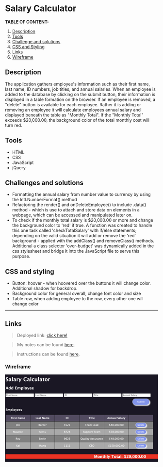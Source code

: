 
# Salary Calculator

**TABLE OF CONTENT:**
1. [Description](#description) 
1. [Tools](#tools) 
1. [Challenge and solutions](#challenges-and-solutions)
1. [CSS and Styling](#css-and-styling) 
1. [Links](#links)
1. [Wireframe](#wireframe) 

## Description

The application gathers employee's information such as their first name, last name, ID numbers, job titles, and annual salaries. When an employee is added to the database by clicking on the submit button, their information is displayed in a table formation on the browser. If an employee is removed, a "delete" button is available for each employee. Rather it is adding or removing an employee it will calculate employees annual salary and displayed beneath the table as "Monthly Total". If the "Monthly Total" exceeds $20,000.00, the background color of the total monthly cost will turn red. 


## Tools 
* HTML
* CSS 
* JavaScript
* jQuery 

## Challenges and solutions
* Formatting the annual salary from number value to currency by using the Intl.NumberFormat() method
* Refactoring the render() and onDeleteEmployee() to include .data() method - which is use to attach and store data on elements in a webpage, which can be accessed and manipulated later on.
* To check if the monthly total salary is $20,000.00 or more and change the background color to 'red' if true. A function was created to handle this one task called 'checkTotalSalary' with if/else statements; depending on the valid situation it will add or remove the 'red' background - applied with the addClass() and removeClass() methods. Additional a  class selector 'over-budget' was dynamically added in the css stylesheet and bridge it into the JavaScript file to serve this purpose. 


## CSS and styling
* Button: hoover - when hoovered over the buttons it will change color. Additional shadow for backdrop. 
* Background color for general overall, change font color and size
* Table row, when adding employee to the row, every other one will change color 


-----------
## Links
> Deployed link: [click here!](https://xaihang.github.io/weekend-jquery-salary-calculator/)

> My notes can be found [here](https://github.com/xaihang/weekend-jquery-salary-calculator/blob/main/note.txt).

> Instructions can be found [here](https://github.com/xaihang/weekend-jquery-salary-calculator/blob/main/INSTRUCTIONS.md).

### Wireframe 
![todo list app demo image](./salary-calculator-demo.png)


